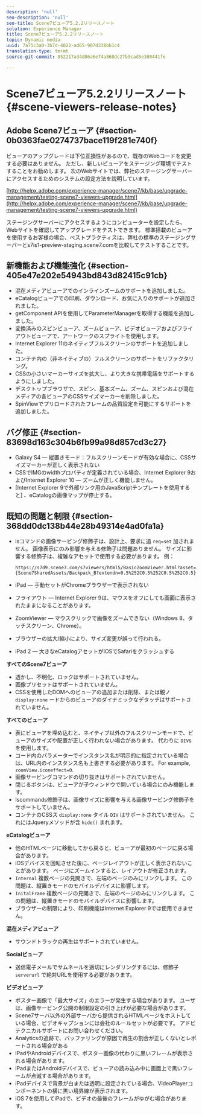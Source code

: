 ```yaml
---
description: 'null'
seo-description: 'null'
seo-title: Scene7ビューア5.2.2リリースノート
solution: Experience Manager
title: Scene7ビューア5.2.2リリースノート
topic: Dynamic media
uuid: 7a75c3a0-3b7d-4022-ad65-907d338bb1c4
translation-type: tm+mt
source-git-commit: 852217a34d86a6e74a868dc27b9cad5e308441fe

---
```



# Scene7ビューア5.2.2リリースノート{#scene-viewers-release-notes}

## Adobe Scene7ビューア {#section-0b0363fae0274737bace119f281e740f}

ビューアのアップグレードは下位互換性があるので、既存のWebコードを変更する必要はありません。 ただし、新しいビューアをステージング環境でテストすることをお勧めします。 次のWebサイトでは、弊社のステージングサーバーにアクセスするためのシステムの設定方法を説明しています。

[http://helpx.adobe.com/experience-manager/scene7/kb/base/upgrade-management/testing-scene7-viewers-upgrade.html](http://helpx.adobe.com/experience-manager/scene7/kb/base/upgrade-management/testing-scene7-viewers-upgrade.html)

ステージングサーバーにアクセスするようにコンピューターを設定したら、Webサイトを確認してアップグレードをテストできます。 標準搭載のビューアを使用するお客様の場合、ベストプラクティスは、弊社の標準のステージングサーバーとs7is1-preview-staging.scene7.comを比較してテストすることです。

## 新機能および機能強化 {#section-405e47e202e54943bd843d82415c91cb}

* 混在メディアビューアでのインラインズームのサポートを追加しました。
* eCatalogビューアでの印刷、ダウンロード、お気に入りのサポートが追加されました。
* getComponent APIを使用してParameterManagerを取得する機能を追加しました。
* 変換済みのスピンビューア、ズームビューア、ビデオビューアおよびフライアウトビューアで、アートワークのスプライトを使用します。
* Internet Explorer 11のネイティブフルスクリーンのサポートを追加しました。
* コンテナ内の（非ネイティブの）フルスクリーンのサポートをリファクタリング。
* CSSの小さいマーカーサイズを拡大し、より大きな携帯電話をサポートするようにしました。
* デスクトップブラウザで、スピン、基本ズーム、ズーム、スピンおよび混在メディアの各ビューアのCSSサイズマーカーを削除しました。
* SpinViewでプリロードされたフレームの品質設定を可能にするサポートを追加しました。

## バグ修正 {#section-83698d163c304b6fb99a98d857cd3c27}

* Galaxy S4 — 縦置きモード：フルスクリーンモードが有効な場合に、CSSサイズマーカーが正しく表示されない
* CSSでIMGのwidthプロパティが定義されている場合、Internet Explorer 9およびInternet Explorer 10 — ズームが正しく機能しません。
* [Internet Explorer 9で外部リンク用のJavaScriptテンプレートを使用すると] 、eCatalogの画像マップが停止する。

## 既知の問題と制限 {#section-368dd0dc138b44e28b49314e4ad0fa1a}

* isコマンドの画像サービング修飾子は、設計上、要求に追 `req=set` 加されません。 画像表示にのみ影響を与える修飾子は問題ありません。 サイズに影響する修飾子は、複雑なアセットで使用する必要があります。 例：

   ```
   https://s7d9.scene7.com/s7viewers/html5/BasicZoomViewer.html?asset= {Scene7SharedAssets/Backpack_B?extendn=0.5%252C0.5%252C0.5%252C0.5}
   ```

* iPad — 手動セットがChromeブラウザーで表示されない
* フライアウト — Internet Explorer 9は、マウスをオフにしても画面に表示されたままになることがあります。
* ZoomViewer — マウスクリックで画像をズームできない（Windows 8、タッチスクリーン、Chrome）。
* ブラウザーの拡大/縮小により、サイズ変更が誤って行われる。
* iPad 2 — 大きなeCatalogアセットがIOSでSafariをクラッシュする

**すべてのScene7ビューア**

* 透かし、不明化、ロックはサポートされていません。
* 画像プリセットはサポートされていません。
* CSSを使用したDOMへのビューアの追加または削除、または親ノ `display:none` ードからのビューアのダイナミックなデタッチはサポートされていません。

**すべてのビューア**

* 表にビューアを埋め込むと、ネイティブ以外のフルスクリーンモードで、ビューアのサイズや配置が正しく行われない場合があります。 代わりに `DIV`sを使用します。
* コード内のパラメーターでインスタンス名が明示的に指定されている場合は、URL内のインスタンス名も上書きする必要があります。 For example, `zoomView.iconeffect=0`.
* 画像サービングコマンドの切り抜きはサポートされていません。
* 閉じるボタンは、ビューアが子ウィンドウで開いている場合にのみ機能します。
* Iscommands修飾子は、画像サイズに影響を与える画像サービング修飾子をサポートしていません。
* コンテナのCSSス `display:none` タイル `DIV` はサポートされていません。 これにはJqueryメソッドが含 `hide()` まれます。

**eCatalogビューア**

* 他のHTMLページに移動してから戻ると、ビューアが最初のページに戻る場合があります。
* iOSデバイスを回転させた後に、ページレイアウトが正しく表示されないことがあります。 ページにズームインすると、レイアウトが修正されます。
* `Internal` 複数ページの見開きで、左端のページのみにリンクします。 この問題は、縦置きモードのモバイルデバイスに影響します。
* `InitalFrame` 複数ページの見開きで、左端のページのみにリンクします。 この問題は、縦置きモードのモバイルデバイスに影響します。
* ブラウザーの制限により、印刷機能はInternet Explorer 9では使用できません。

**混在メディアビューア**

* サウンドトラックの再生はサポートされていません。

**Socialビューア**

* 送信電子メールでサムネールを適切にレンダリングするには、修飾子 `serverurl` で絶対URLを使用する必要があります。

**ビデオビューア**

* ポスター画像で「最大サイズ」のエラーが発生する場合があります。 ユーザは、画像サービング公開の制限設定の引き上げが必要な場合があります。
* Scene7サーバ以外の外部サーバから提供されるHTMLページをホストしている場合、ビデオキャプションには会社のルールセットが必要です。 アドビテクニカルサポートにお問い合わせください。
* Analyticsの追跡で、バッファリングが原因で再生の割合が正しくないとレポートされる場合がある
* iPadやAndroidデバイスで、ポスター画像の代わりに黒いフレームが表示される場合があります。
* iPadまたはAndroidデバイスで、ビューアの読み込み中に画面上で黒いフレームが点滅する場合があります。
* iPadデバイスで背景が白または透明に設定されている場合、VideoPlayerコンポーネントの横に黒い境界線が表示されます。
* iOS 7を使用してiPadで、ビデオの最後のフレームがゆがむ場合があります。

